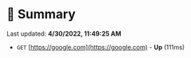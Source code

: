 # 📖 Summary
Last updated: **4/30/2022, 11:49:25 AM**

- `GET` [https://google.com](https://google.com) - **Up** (111ms)
